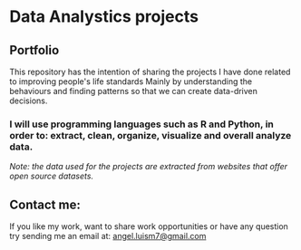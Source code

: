 # Data Analystics projects
## Portfolio

This repository has the intention of sharing the projects I have done related to improving people's life standards
Mainly by understanding the behaviours and finding patterns so that we can create data-driven decisions. 

### I will use programming languages such as R and Python, in order to: extract, clean, organize, visualize and overall analyze data.

*Note: the data used for the projects are extracted from websites that offer open source datasets.*

## Contact me:

If you like my work, want to share work opportunities or have any question try sending me an email at: angel.luism7@gmail.com


